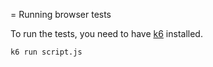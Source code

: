 = Running browser tests

To run the tests, you need to have [k6](https://k6.io/) installed.

```sh
k6 run script.js
```
